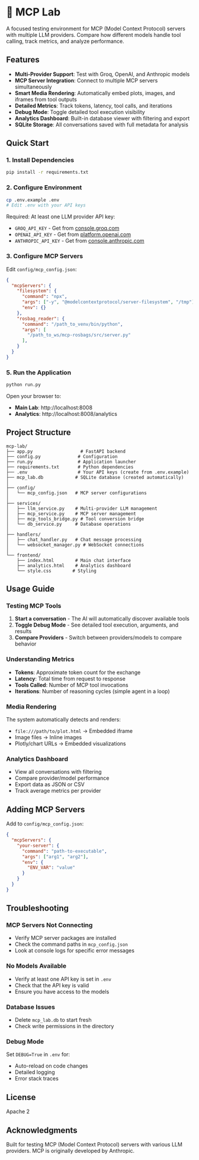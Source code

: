 # 🧪 MCP Lab

A focused testing environment for MCP (Model Context Protocol) servers with multiple LLM providers. Compare how different models handle tool calling, track metrics, and analyze performance.

## Features

- **Multi-Provider Support**: Test with Groq, OpenAI, and Anthropic models
- **MCP Server Integration**: Connect to multiple MCP servers simultaneously
- **Smart Media Rendering**: Automatically embed plots, images, and iframes from tool outputs
- **Detailed Metrics**: Track tokens, latency, tool calls, and iterations
- **Debug Mode**: Toggle detailed tool execution visibility
- **Analytics Dashboard**: Built-in database viewer with filtering and export
- **SQLite Storage**: All conversations saved with full metadata for analysis

## Quick Start

### 1. Install Dependencies

```bash
pip install -r requirements.txt
```

### 2. Configure Environment

```bash
cp .env.example .env
# Edit .env with your API keys
```

Required: At least one LLM provider API key:
- `GROQ_API_KEY` - Get from [console.groq.com](https://console.groq.com)
- `OPENAI_API_KEY` - Get from [platform.openai.com](https://platform.openai.com)
- `ANTHROPIC_API_KEY` - Get from [console.anthropic.com](https://console.anthropic.com)

### 3. Configure MCP Servers

Edit `config/mcp_config.json`:

```json
{
  "mcpServers": {
    "filesystem": {
      "command": "npx",
      "args": ["-y", "@modelcontextprotocol/server-filesystem", "/tmp"],
      "env": {}
    },
    "rosbag_reader": {
      "command": "/path_to_venv/bin/python",
      "args": [
        "/path_to_ws/mcp-rosbags/src/server.py"
      ],
    }
  }
}
```

### 5. Run the Application

```bash
python run.py
```

Open your browser to:
- **Main Lab**: http://localhost:8008
- **Analytics**: http://localhost:8008/analytics

## Project Structure

```
mcp-lab/
├── app.py                  # FastAPI backend
├── config.py              # Configuration
├── run.py                 # Application launcher
├── requirements.txt       # Python dependencies
├── .env                   # Your API keys (create from .env.example)
├── mcp_lab.db            # SQLite database (created automatically)
│
├── config/
│   └── mcp_config.json   # MCP server configurations
│
├── services/
│   ├── llm_service.py    # Multi-provider LLM management
│   ├── mcp_service.py    # MCP server management
│   ├── mcp_tools_bridge.py # Tool conversion bridge
│   └── db_service.py     # Database operations
│
├── handlers/
│   ├── chat_handler.py   # Chat message processing
│   └── websocket_manager.py # WebSocket connections
│
└── frontend/
    ├── index.html        # Main chat interface
    ├── analytics.html    # Analytics dashboard
    └── style.css        # Styling
```

## Usage Guide

### Testing MCP Tools

1. **Start a conversation** - The AI will automatically discover available tools
2. **Toggle Debug Mode** - See detailed tool execution, arguments, and results
3. **Compare Providers** - Switch between providers/models to compare behavior

### Understanding Metrics

- **Tokens**: Approximate token count for the exchange
- **Latency**: Total time from request to response
- **Tools Called**: Number of MCP tool invocations
- **Iterations**: Number of reasoning cycles (simple agent in a loop)

### Media Rendering

The system automatically detects and renders:
- `file:///path/to/plot.html` → Embedded iframe
- Image files → Inline images
- Plotly/chart URLs → Embedded visualizations

### Analytics Dashboard

- View all conversations with filtering
- Compare provider/model performance
- Export data as JSON or CSV
- Track average metrics per provider

## Adding MCP Servers
Add to `config/mcp_config.json`:
```json
{
  "mcpServers": {
    "your-server": {
      "command": "path-to-executable",
      "args": ["arg1", "arg2"],
      "env": {
        "ENV_VAR": "value"
      }
    }
  }
}
```

## Troubleshooting

### MCP Servers Not Connecting
- Verify MCP server packages are installed
- Check the command paths in `mcp_config.json`
- Look at console logs for specific error messages

### No Models Available
- Verify at least one API key is set in `.env`
- Check that the API key is valid
- Ensure you have access to the models

### Database Issues
- Delete `mcp_lab.db` to start fresh
- Check write permissions in the directory


### Debug Mode

Set `DEBUG=True` in `.env` for:
- Auto-reload on code changes
- Detailed logging
- Error stack traces

## License

Apache 2


## Acknowledgments

Built for testing MCP (Model Context Protocol) servers with various LLM providers. MCP is originally developed by Anthropic.

